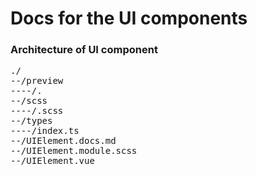 # Docs for the UI components

### Architecture of UI component

<pre>
./
--/preview
----/<image-name>.<image-type>
--/scss
----/<scss-filename>.scss
--/types
----/index.ts
--/UIElement.docs.md
--/UIElement.module.scss
--/UIElement.vue
</pre>
